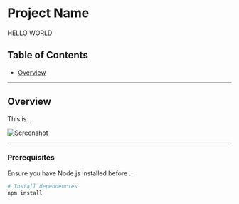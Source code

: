 # Project Name
HELLO WORLD

## Table of Contents
- [Overview](#overview)

---

## Overview
This is...

![Screenshot](assets/screenshot.png)

---

### Prerequisites
Ensure you have Node.js installed before ..

```sh
# Install dependencies
npm install